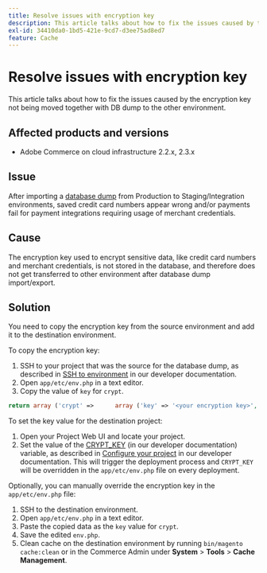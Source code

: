 ```yaml
---
title: Resolve issues with encryption key
description: This article talks about how to fix the issues caused by the encryption key not being moved together with DB dump to the other environment.
exl-id: 34410da0-1bd5-421e-9cd7-d3ee75ad8ed7
feature: Cache
---
```

# Resolve issues with encryption key

This article talks about how to fix the issues caused by the encryption key not being moved together with DB dump to the other environment.

## Affected products and versions

* Adobe Commerce on cloud infrastructure 2.2.x, 2.3.x

## Issue

After importing a [database dump](/help/how-to/general/create-database-dump-on-cloud.md) from Production to Staging/Integration environments, saved credit card numbers appear wrong and/or payments fail for payment integrations requiring usage of merchant credentials.

## Cause

The encryption key used to encrypt sensitive data, like credit card numbers and merchant credentials, is not stored in the database, and therefore does not get transferred to other environment after database dump import/export.

## Solution

You need to copy the encryption key from the source environment and add it to the destination environment.

To copy the encryption key:

1. SSH to your project that was the source for the database dump, as described in [SSH to environment](https://experienceleague.adobe.com/docs/commerce-cloud-service/user-guide/develop/secure-connections.html) in our developer documentation.
1. Open `app/etc/env.php` in a text editor.
1. Copy the value of `key` for `crypt`.

```php
return array ('crypt' =>      array ('key' => '<your encryption key>', ),);
```

To set the key value for the destination project:

1. Open your Project Web UI and locate your project.
1. Set the value of the [CRYPT\_KEY](https://experienceleague.adobe.com/docs/commerce-cloud-service/user-guide/configure/env/stage/variables-deploy.html) (in our developer documentation) variable, as described in [Configure your project](https://experienceleague.adobe.com/docs/commerce-cloud-service/user-guide/project/overview.html) in our developer documentation. This will trigger the deployment process and `CRYPT_KEY` will be overridden in the `app/etc/env.php` file on every deployment.

Optionally, you can manually override the encryption key in the `app/etc/env.php` file:

1. SSH to the destination environment.
1. Open `app/etc/env.php` in a text editor.
1. Paste the copied data as the `key` value for `crypt`.
1. Save the edited `env.php`.
1. Clean cache on the destination environment by running `bin/magento cache:clean` or in the Commerce Admin under **System** > **Tools** > **Cache Management**.
